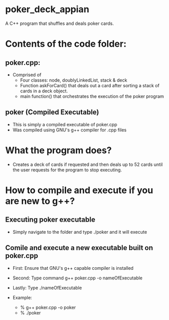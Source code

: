 # poker_deck_appian
A C++ program that shuffles and deals poker cards.
# Contents of the code folder:
## poker.cpp:
- Comprised of 
  -  Four classes: node, doublyLinkedList, stack & deck
  -  Function askForCard() that deals out a card after sorting a stack of cards in a deck object.
  -  main function() that orchestrates the execution of the poker program
## poker (Compiled Executable)
- This is simply a compiled executable of poker.cpp
- Was compiled using GNU's g++ compiler for .cpp files

# What the program does?
- Creates a deck of cards if requested and then deals up to 52 cards until the user requests for the program to stop executing. 

# How to compile and execute if you are new to g++?
## Executing poker executable
- Simply navigate to the folder and type ./poker and it will execute

## Comile and execute a new executable built on poker.cpp
- First: Ensure that GNU's g++ capable compiler is installed
- Second: Type command g++ poker.cpp -o nameOfExecutable
- Lastly: Type ./nameOfExecutable

- Example:
  - % g++ poker.cpp -o poker
  - % ./poker
